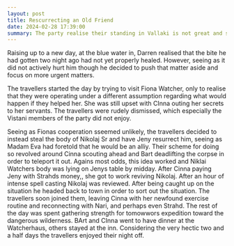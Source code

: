 ```yaml
---
layout: post
title: Rescurrecting an Old Friend
date: 2024-02-28 17:39:00
summary: The party realise their standing in Vallaki is not great and stealthily rescurrect an ally.
---
```


Raising up to a new day, at the blue water in, Darren realised that the bite he had gotten two night ago had not yet properly healed. However, seeing as it did not actively hurt him though he decided to push that matter aside and focus on more urgent matters. 

The travellers started the day by trying to visit Fiona Watcher, only to realise that they were operating under a different assumption regarding what would happen if they helped her. She was still upset with CInna outing her secrets to her servants. The travellers were rudely dismissed, which especially the Vistani members of the party did not enjoy.

Seeing as Fionas cooperation sseemed unlikely, the travellers decided to instead steal the body of Nikolaj Sr and have Jeny resurrect him, seeing as Madam Eva had foretold that he would be an alliy. Their scheme for doing so revolved around Cinna scouting ahead and Bart deadlifting the corpse in order to teleport it out. Agains most odds, this idea worked and Niklai Watchers body was lying on Jenys table by midday. After Cinna paying Jeny with Strahds money,, she got to work reviving Nikolaj. After an hour of intense spell casting Nikolaj was reviewed. After being caught up on the situation he headed back to town in order to sort out the situation. The travellers soon joined them, leaving Cinna with her newfound exercise routine and reconnecting with Nari, and perhaps even Strahd. The rest of the day was spent gathering strength for tomowwors expedition toward the dangerous wilderness. BArt and CInna went to have dinner at the Watcherhaus, others stayed at the inn. Considering the very hectic two and a half days the travellers enjoyed their night off.  

